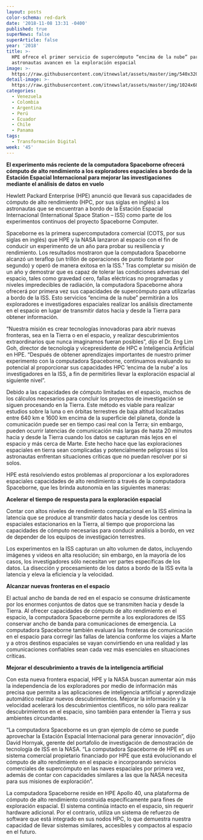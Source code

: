 ```yaml
---
layout: posts
color-schema: red-dark
date: '2018-11-08 13:31 -0400'
published: true
superNews: false
superArticle: false
year: '2018'
title: >-
  HPE ofrece el primer servicio de supercómputo “encima de la nube” para que los
  astronautas avancen en la exploración espacial
image: >-
  https://raw.githubusercontent.com/itnewslat/assets/master/img/540x320/HPE-espacial-p.jpg
detail-image: >-
  https://raw.githubusercontent.com/itnewslat/assets/master/img/1024x680/HPE-espacial-g.jpg
categories:
  - Venezuela
  - Colombia
  - Argentina
  - Perú
  - Ecuador
  - Chile
  - Panama
tags:
  - Transformación Digital
week: '45'
---
```

**El experimento más reciente de la computadora Spaceborne ofrecerá cómputo de alto rendimiento a los exploradores espaciales a bordo de la Estación Espacial Internacional para mejorar las investigaciones mediante el análisis de datos en vuelo** 
 
Hewlett Packard Enterprise (HPE) anunció que llevará sus capacidades de cómputo de alto rendimiento (HPC, por sus siglas en inglés) a los astronautas que se encuentran a bordo de la Estación Espacial Internacional (International Space Station – ISS) como parte de los experimentos continuos del proyecto Spaceborne Computer.  

Spaceborne es la primera supercomputadora comercial (COTS, por sus siglas en inglés) que HPE y la NASA lanzaron al espacio con el fin de conducir un experimento de un año para probar su resiliencia y rendimiento. Los resultados mostraron que la computadora Spaceborne alcanzó un teraflop (un trillón de operaciones de punto flotante por segundo) y operó de manera exitosa en la ISS.¹ Tras completar su misión de un año y demostrar que es capaz de tolerar las condiciones adversas del espacio, tales como gravedad cero, fallas eléctricas no programadas y niveles impredecibles de radiación, la computadora Spaceborne ahora ofrecerá por primera vez sus capacidades de supercómputo para utilizarlas a bordo de la ISS. Esto servicios “encima de la nube” permitirán a los exploradores e investigadores espaciales realizar los análisis directamente en el espacio en lugar de transmitir datos hacia y desde la Tierra para obtener información. 

“Nuestra misión es crear tecnologías innovadoras para abrir nuevas fronteras, sea en la Tierra o en el espacio, y realizar descubrimientos extraordinarios que nunca imaginamos fueran posibles”, dijo el Dr. Eng Lim Goh, director de tecnología y vicepresidente de HPC e Inteligencia Artificial en HPE. “Después de obtener aprendizajes importantes de nuestro primer experimento con la computadora Spaceborne, continuamos evaluando su potencial al proporcionar sus capacidades HPC ‘encima de la nube’ a los investigadores en la ISS, a fin de permitirles llevar la exploración espacial al siguiente nivel”.   
 
Debido a las capacidades de cómputo limitadas en el espacio, muchos de los cálculos necesarios para concluir los proyectos de investigación se siguen procesando en la Tierra. Este método es viable para realizar estudios sobre la luna o en órbitas terrestres de baja altitud localizadas entre 640 km e 1600 km encima de la superficie del planeta, donde la comunicación puede ser en tiempo casi real con la Terra; sin embargo, pueden ocurrir latencias de comunicación más largas de hasta 20 minutos hacia y desde la Tierra cuando los datos se capturan más lejos en el espacio y más cerca de Marte. Este hecho hace que las exploraciones espaciales en tierra sean complicadas y potencialmente peligrosas si los astronautas enfrentan situaciones críticas que no puedan resolver por si solos.  
 
HPE está resolviendo estos problemas al proporcionar a los exploradores espaciales capacidades de alto rendimiento a través de la computadora Spaceborne, que les brinda autonomía en las siguientes maneras:
 
**Acelerar el tiempo de respuesta para la exploración espacial**

Contar con altos niveles de rendimiento computacional en la ISS elimina la latencia que se produce al transmitir datos hacia y desde los centros espaciales estacionarios en la Tierra, al tiempo que proporciona las capacidades de cómputo necesarias para conducir análisis a bordo, en vez de depender de los equipos de investigación terrestres.  
 
Los experimentos en la ISS capturan un alto volumen de datos, incluyendo imágenes y videos en alta resolución; sin embargo, en la mayoría de los casos, los investigadores sólo necesitan ver partes específicas de los datos. La disección y procesamiento de los datos a bordo de la ISS evita la latencia y eleva la eficiencia y la velocidad. 
 
**Alcanzar nuevas fronteras en el espacio**

El actual ancho de banda de red en el espacio se consume drásticamente por los enormes conjuntos de datos que se transmiten hacia y desde la Tierra. Al ofrecer capacidades de cómputo de alto rendimiento en el espacio, la computadora Spaceborne permite a los exploradores de ISS conservar ancho de banda para comunicaciones de emergencia. La computadora Spaceborne también evaluará las fronteras de comunicación en el espacio para corregir las fallas de latencia conforme los viajes a Marte y a otros destinos espaciales se vayan convirtiendo en una realidad y las comunicaciones confiables sean cada vez más esenciales en situaciones críticas.   
 
**Mejorar el descubrimiento a través de la inteligencia artificial**

Con esta nueva frontera espacial, HPE y la NASA buscan aumentar aún más la independencia de los exploradores por medio de información más precisa que permita a las aplicaciones de inteligencia artificial y aprendizaje automático realizar nuevos descubrimientos. Mejorar la información y la velocidad acelerará los descubrimientos científicos, no sólo para realizar descubrimientos en el espacio, sino también para entender la Tierra y sus ambientes circundantes.
 
“La computadora Spaceborne es un gran ejemplo de cómo se puede aprovechar la Estación Espacial Internacional para generar innovación”, dijo David Hornyak, gerente del portafolio de investigación de demostración de tecnología de ISS en la NASA. “La computadora Spaceborne de HPE es un sistema comercial propietario financiado por HPE que está evolucionando el cómputo de alto rendimiento en el espacio e incorporando servicios comerciales de supercómputo en las naves espaciales por primera vez, además de contar con capacidades similares a las que la NASA necesita para sus misiones de exploración”.  
 
La computadora Spaceborne reside en HPE Apollo 40, una plataforma de cómputo de alto rendimiento construida específicamente para fines de exploración espacial. El sistema continúa intacto en el espacio, sin requerir hardware adicional. Por el contrario, utiliza un sistema de refuerzo de software que está integrado en sus nodos HPC, lo que demuestra nuestra capacidad de llevar sistemas similares, accesibles y compactos al espacio en el futuro. 

